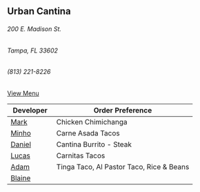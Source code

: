 ## Urban Cantina
###### 200 E. Madison St.
###### Tampa, FL 33602
###### (813) 221-8226

[View Menu](https://www.urbancantina.com/menus/)



Developer     | Order Preference
--------------|---------------------
[Mark](http://github.com/mark-smithtb)              | Chicken Chimichanga
[Minho](https://github.com/minhochoi)               | Carne Asada Tacos
[Daniel](https://github.come/dtartaglia)            | Cantina Burrito - Steak
[Lucas]()                                           | Carnitas Tacos
[Adam](https://github.com/ahaubenstock)             | Tinga Taco, Al Pastor Taco, Rice & Beans
[Blaine]()                                          | 
